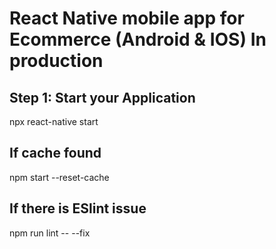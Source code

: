 # React Native mobile app for Ecommerce (Android & IOS) In production

## Step 1: Start your Application

npx react-native start

## If cache found

npm start --reset-cache

## If there is ESlint issue

npm run lint -- --fix
